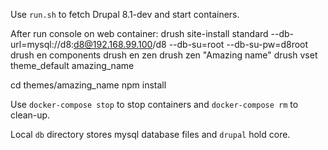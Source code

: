Use `run.sh` to fetch Drupal 8.1-dev and start containers.

After run console on web container:
drush site-install standard --db-url=mysql://d8:d8@192.168.99.100/d8 --db-su=root --db-su-pw=d8root
drush en components
drush en zen
drush zen "Amazing name"
drush vset theme_default amazing_name

cd themes/amazing_name
npm install





Use `docker-compose stop` to stop containers and `docker-compose rm` to clean-up.

Local `db` directory stores mysql database files and `drupal` hold core.
